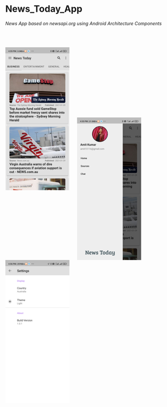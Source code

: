 # News_Today_App
###### News App based on newsapi.org using Android Architecture Components
<br>
<br>
<img src="Home_page.jpg" alt="drawing" width="200"/>
&nbsp;&nbsp;&nbsp;&nbsp;
<img src="Navigation_Drawer.jpg" alt="drawing" width="200" align="center"/>
&nbsp;&nbsp;&nbsp;&nbsp;
<img src="Settings_page.jpg" alt="drawing" width="200"/><br>